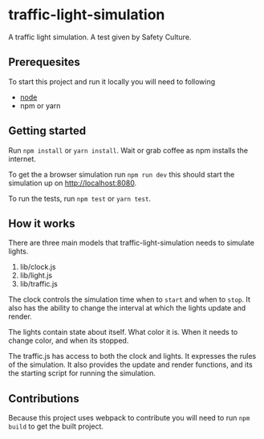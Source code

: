 # traffic-light-simulation
A traffic light simulation. A test given by Safety Culture.

## Prerequesites
To start this project and run it locally you will need to following

  - [node](https://nodejs.org/en/download/)
  - npm or yarn

## Getting started

Run `npm install` or `yarn install`. Wait or grab coffee as npm installs the internet.

To get the a browser simulation run `npm run dev` this should start the simulation up on [http://localhost:8080](http://localhost:8080).

To run the tests, run `npm test` or `yarn test`.

## How it works

There are three main models that traffic-light-simulation needs to simulate lights.

  1. lib/clock.js
  2. lib/light.js
  3. lib/traffic.js

The clock controls the simulation time when to `start` and when to `stop`. It also has the ability to change the interval at which the lights update and render.

The lights contain state about itself. What color it is. When it needs to change color, and when its stopped.

The traffic.js has access to both the clock and lights. It expresses the rules of the simulation. It also provides the update and render functions, and its the starting script for running the simulation.

## Contributions

Because this project uses webpack to contribute you will need to run `npm build` to get the built project.
